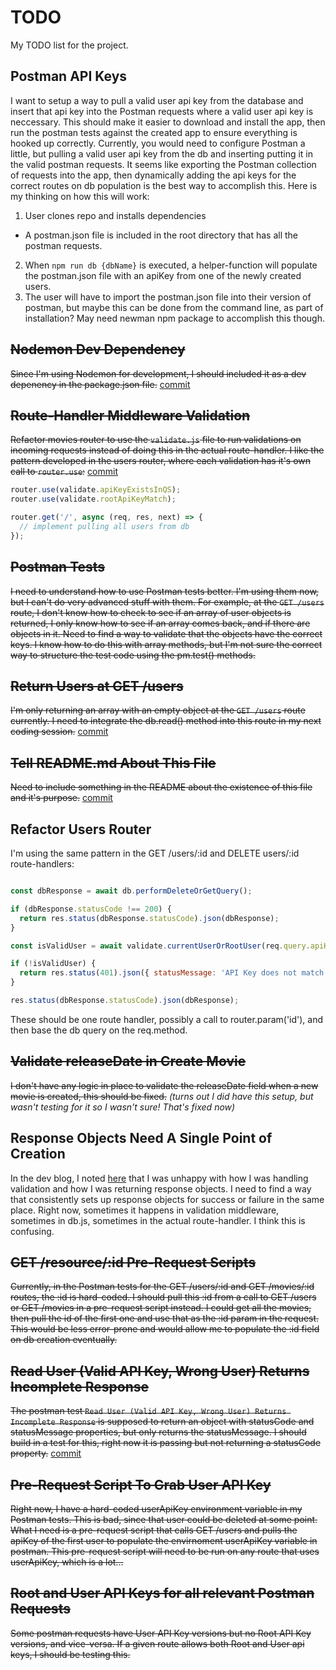 # TODO

My TODO list for the project.

## Postman API Keys

I want to setup a way to pull a valid user api key from the database and insert that api key into the Postman requests where a valid user api key is neccessary. This should make it easier to download and install the app, then run the postman tests against the created app to ensure everything is hooked up correctly. Currently, you would need to configure Postman a little, but pulling a valid user api key from the db and inserting putting it in the valid postman requests. It seems like exporting the Postman collection of requests into the app, then dynamically adding the api keys for the correct routes on db population is the best way to accomplish this. Here is my thinking on how this will work:

1. User clones repo and installs dependencies
  - A postman.json file is included in the root directory that has all the postman requests.
2. When `npm run db {dbName}` is executed, a helper-function will populate the postman.json file with an apiKey from one of the newly created users.
3. The user will have to import the postman.json file into their version of postman, but maybe this can be done from the command line, as part of installation? May need newman npm package to accomplish this though.

## ~~Nodemon Dev Dependency~~

~~Since I'm using Nodemon for development, I should included it as a dev depenency in the package.json file.~~ [commit](https://github.com/Dayun123/movies-rest-api/commit/9b681233c0ce27a8edd97b5b3ab6d1e9d20062e7)

## ~~Route-Handler Middleware Validation~~

~~Refactor movies router to use the `validate.js` file to run validations on incoming requests instead of doing this in the actual route-handler. I like the pattern developed in the users router, where each validation has it's own call to `router.use`:~~ [commit](https://github.com/Dayun123/movies-rest-api/commit/9f64b05890598119353e780e6abd9b5a8dc6f989)

```javascript
router.use(validate.apiKeyExistsInQS);
router.use(validate.rootApiKeyMatch);

router.get('/', async (req, res, next) => {
  // implement pulling all users from db
});
```
## ~~Postman Tests~~

~~I need to understand how to use Postman tests better. I'm using them now, but I can't do very advanced stuff with them. For example, at the `GET /users` route, I don't know how to check to see if an array of user objects is returned, I only know how to see if an array comes back, and if there are objects in it. Need to find a way to validate that the objects have the correct keys. I know how to do this with array methods, but I'm not sure the correct way to structure the test code using the pm.test() methods.~~

## ~~Return Users at GET /users~~

~~I'm only returning an array with an empty object at the `GET /users` route currently. I need to integrate the db.read() method into this route in my next coding session.~~ [commit](https://github.com/Dayun123/movies-rest-api/commit/1b0ff9ff10349831ab4eda131ab46979f279e2a5)

## ~~Tell README.md About This File~~

~~Need to include something in the README about the existence of this file and it's purpose.~~ [commit](https://github.com/Dayun123/movies-rest-api/commit/54fc3526256fd8134275b3da355a97a3f49de673)

## Refactor Users Router

I'm using the same pattern in the GET /users/:id and DELETE users/:id route-handlers:

```javascript

const dbResponse = await db.performDeleteOrGetQuery();

if (dbResponse.statusCode !== 200) {
  return res.status(dbResponse.statusCode).json(dbResponse);
}

const isValidUser = await validate.currentUserOrRootUser(req.query.apiKey, dbResponse.user.apiKey);

if (!isValidUser) {
  return res.status(401).json({ statusMessage: 'API Key does not match the user id or the root user'});
}

res.status(dbResponse.statusCode).json(dbResponse);

```

These should be one route handler, possibly a call to router.param('id'), and then base the db query on the req.method.

## ~~Validate releaseDate in Create Movie~~

~~I don't have any logic in place to validate the releaseDate field when a new movie is created, this should be fixed.~~ *(turns out I did have this setup, but wasn't testing for it so I wasn't sure! That's fixed now)*

## Response Objects Need A Single Point of Creation

In the dev blog, I noted [here](https://github.com/Dayun123/movies-rest-api/blob/master/dev-blog.md#get-usersid) that I was unhappy with how I was handling validation and how I was returning response objects. I need to find a way that consistently sets up response objects for success or failure in the same place. Right now, sometimes it happens in validation middleware, sometimes in db.js, sometimes in the actual route-handler. I think this is confusing.

## ~~GET /resource/:id Pre-Request Scripts~~

~~Currently, in the Postman tests for the GET /users/:id and GET /movies/:id routes, the :id is hard-coded. I should pull this :id from a call to GET /users or GET /movies in a pre-request script instead. I could get all the movies, then pull the id of the first one and use that as the :id param in the request. This would be less error-prone and would allow me to populate the :id field on db creation eventually.~~

## ~~Read User (Valid API Key, Wrong User) Returns Incomplete Response~~

~~The postman test `Read User (Valid API Key, Wrong User) Returns Incomplete Response` is supposed to return an object with statusCode and statusMessage properties, but only returns the statusMessage. I should build in a test for this, right now it is passing but not returning a statusCode property.~~ [commit](https://github.com/Dayun123/movies-rest-api/commit/80507eb5e978e5cc33d148354286ca8850a45cf6)

## ~~Pre-Request Script To Grab User API Key~~

~~Right now, I have a hard-coded userApiKey environment variable in my Postman tests. This is bad, since that user could be deleted at some point. What I need is a pre-request script that calls GET /users and pulls the apiKey of the first user to populate the envirnoment userApiKey variable in postman. This pre-request script will need to be run on any route that uses userApiKey, which is a lot...~~

## ~~Root and User API Keys for all relevant Postman Requests~~

~~Some postman requests have User API Key versions but no Root API Key versions, and vice-versa. If a given route allows both Root and User api keys, I should be testing this.~~
